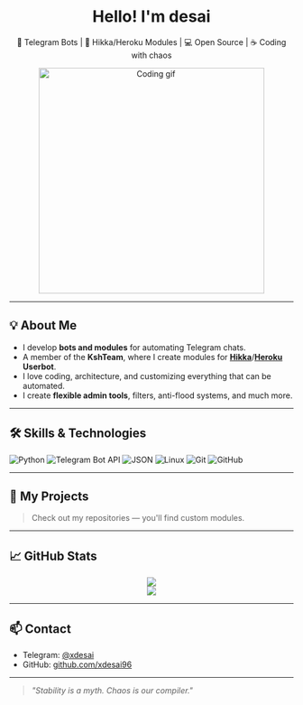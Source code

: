 <h1 align="center">Hello! I'm desai</h1>
<p align="center">
  🔧 Telegram Bots | 🧩 Hikka/Heroku Modules | 💻 Open Source | ☕ Coding with chaos
</p>

<p align="center">
  <img src="https://media.giphy.com/media/qgQUggAC3Pfv687qPC/giphy.gif" width="400" alt="Coding gif" />
</p>

---

## 💡 About Me

- I develop **bots and modules** for automating Telegram chats.
- A member of the **KshTeam**, where I create modules for [**Hikka**](https://github.com/hikariatama/Hikka)/[**Heroku**](https://github.com/coddrago/Heroku) **Userbot**.
- I love coding, architecture, and customizing everything that can be automated.
- I create **flexible admin tools**, filters, anti-flood systems, and much more.

---

## 🛠️ Skills & Technologies

![Python](https://img.shields.io/badge/-Python-333?style=flat&logo=python)
![Telegram Bot API](https://img.shields.io/badge/-Telegram_Bots-2CA5E0?style=flat&logo=telegram)
![JSON](https://img.shields.io/badge/-JSON-333?style=flat&logo=json)
![Linux](https://img.shields.io/badge/-Linux-333?style=flat&logo=linux)
![Git](https://img.shields.io/badge/-Git-333?style=flat&logo=git)
![GitHub](https://img.shields.io/badge/-GitHub-333?style=flat&logo=github)

---

## 📂 My Projects

> Check out my repositories — you'll find custom modules.

---

## 📈 GitHub Stats

<p align="center">
  <img src="https://github-readme-stats.vercel.app/api?username=xdesai96&show_icons=true&theme=tokyonight" />
  <br />
  <img src="https://github-readme-stats.vercel.app/api/top-langs/?username=xdesai96&layout=compact&theme=tokyonight" />
</p>

---

## 📫 Contact

- Telegram: [@xdesai](https://t.me/xdesai)
- GitHub: [github.com/xdesai96](https://github.com/xdesai96)

---

> *"Stability is a myth. Chaos is our compiler."*
